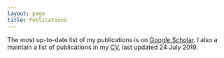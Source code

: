 ```yaml
---
layout: page
title: Publications
---
```


The most up-to-date list of my publications is on [Google Scholar](https://scholar.google.co.uk/citations?user=OgaNL1AAAAAJ&hl=en). I also a maintain a list of publications in my [CV](images/cv-2019-07-24-tedstone.pdf), last updated 24 July 2019.